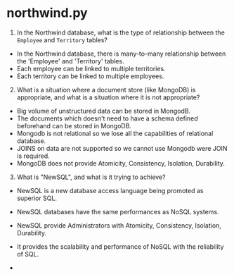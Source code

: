 # northwind.py
1. In the Northwind database, what is the type of relationship between the `Employee` and `Territory` tables?
- In the Northwind database, there is many-to-many relationship between the 'Employee' and 'Territory' tables. 
- Each employee can be linked to multiple territories.
- Each territory can be linked to multiple employees.

2. What is a situation where a document store (like MongoDB) is appropriate, and what is a situation where it is not appropriate?
- Big volume of unstructured data can be  stored in MongodB.
- The documents which doesn't need to have a schema defined beforehand can be stored in MongoDB.
- Mongodb is not relational so we lose all the capabilities of relational database.
- JOINS on data are not supported so we cannot use Mongodb were JOIN is required.
- MongoDB does not provide Atomicity, Consistency, Isolation, Durability.

3. What is "NewSQL", and what is it trying to achieve?
- NewSQL is a new database access language being promoted as superior SQL. 
- NewSQL databases have the same performances as NoSQL systems.
- NewSQL provide Administrators with Atomicity, Consistency, Isolation, Durability. 
- It provides the scalability and performance of NoSQL with the reliability of SQL.

- 
